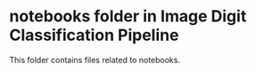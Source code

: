 # notebooks folder in Image Digit Classification Pipeline 
This folder contains files related to notebooks. 

